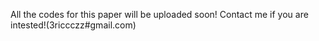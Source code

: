 All the codes for this paper will be uploaded soon!
Contact me if you are intested!(3riccczz#gmail.com)